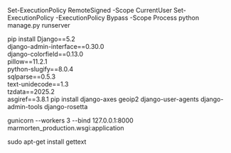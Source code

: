 
Set-ExecutionPolicy RemoteSigned -Scope CurrentUser
Set-ExecutionPolicy -ExecutionPolicy Bypass -Scope Process
python manage.py runserver


pip install Django==5.2 \
    django-admin-interface==0.30.0 \
    django-colorfield==0.13.0 \
    pillow==11.2.1 \
    python-slugify==8.0.4 \
    sqlparse==0.5.3 \
    text-unidecode==1.3 \
    tzdata==2025.2 \
    asgiref==3.8.1
pip install django-axes geoip2 django-user-agents django-admin-tools django-rosetta

gunicorn --workers 3 --bind 127.0.0.1:8000 marmorten_production.wsgi:application

sudo apt-get install gettext